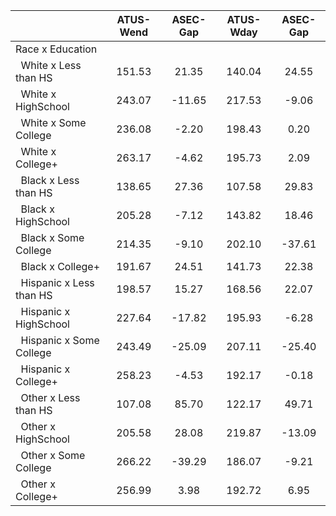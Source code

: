 
|                      |    ATUS-Wend |     ASEC-Gap |    ATUS-Wday |     ASEC-Gap |
| -------------------- | :----------: | :----------: | :----------: | :----------: |
| Race x Education     |              |              |              |              |
| &nbsp;&nbsp;White x Less than HS |       151.53 |        21.35 |       140.04 |        24.55 |
| &nbsp;&nbsp;White x HighSchool |       243.07 |       -11.65 |       217.53 |        -9.06 |
| &nbsp;&nbsp;White x Some College |       236.08 |        -2.20 |       198.43 |         0.20 |
| &nbsp;&nbsp;White x College+ |       263.17 |        -4.62 |       195.73 |         2.09 |
| &nbsp;&nbsp;Black x Less than HS |       138.65 |        27.36 |       107.58 |        29.83 |
| &nbsp;&nbsp;Black x HighSchool |       205.28 |        -7.12 |       143.82 |        18.46 |
| &nbsp;&nbsp;Black x Some College |       214.35 |        -9.10 |       202.10 |       -37.61 |
| &nbsp;&nbsp;Black x College+ |       191.67 |        24.51 |       141.73 |        22.38 |
| &nbsp;&nbsp;Hispanic x Less than HS |       198.57 |        15.27 |       168.56 |        22.07 |
| &nbsp;&nbsp;Hispanic x HighSchool |       227.64 |       -17.82 |       195.93 |        -6.28 |
| &nbsp;&nbsp;Hispanic x Some College |       243.49 |       -25.09 |       207.11 |       -25.40 |
| &nbsp;&nbsp;Hispanic x College+ |       258.23 |        -4.53 |       192.17 |        -0.18 |
| &nbsp;&nbsp;Other x Less than HS |       107.08 |        85.70 |       122.17 |        49.71 |
| &nbsp;&nbsp;Other x HighSchool |       205.58 |        28.08 |       219.87 |       -13.09 |
| &nbsp;&nbsp;Other x Some College |       266.22 |       -39.29 |       186.07 |        -9.21 |
| &nbsp;&nbsp;Other x College+ |       256.99 |         3.98 |       192.72 |         6.95 |

